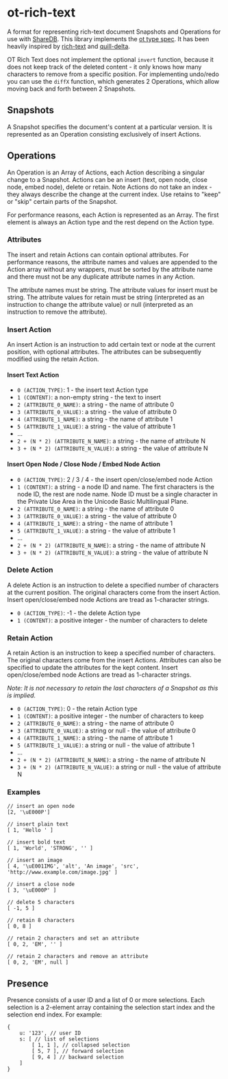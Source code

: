 # ot-rich-text

A format for representing rich-text document Snapshots and Operations for use with [ShareDB](https://github.com/share/sharedb). This library implements the [ot type spec](https://github.com/ottypes/docs). It has been heavily inspired by [rich-text](https://github.com/ottypes/rich-text) and [quill-delta](https://github.com/quilljs/delta).

OT Rich Text does not implement the optional `invert` function, because it does not keep track of the deleted content - it only knows how many characters to remove from a specific position. For implementing undo/redo you can use the `diffX` function, which generates 2 Operations, which allow moving back and forth between 2 Snapshots.


## Snapshots

A Snapshot specifies the document's content at a particular version. It is represented as an Operation consisting exclusively of insert Actions.


## Operations

An Operation is an Array of Actions, each Action describing a singular change to a Snapshot. Actions can be an insert (text, open node, close node, embed node), delete or retain. Note Actions do not take an index - they always describe the change at the current index. Use retains to "keep" or "skip" certain parts of the Snapshot.

For performance reasons, each Action is represented as an Array. The first element is always an Action type and the rest depend on the Action type.


### Attributes

The insert and retain Actions can contain optional attributes. For performance reasons, the attribute names and values are appended to the Action array without any wrappers, must be sorted by the attribute name and there must not be any duplicate attribute names in any Action.

The attribute names must be string. The attribute values for insert must be string. The attribute values for retain must be string (interpreted as an instruction to change the attribute value) or null (interpreted as an instruction to remove the attribute).


### Insert Action

An insert Action is an instruction to add certain text or node at the current position, with optional attributes. The attributes can be subsequently modified using the retain Action.

#### Insert Text Action

- `0 (ACTION_TYPE)`: 1 - the insert text Action type
- `1 (CONTENT)`: a non-empty string - the text to insert
- `2 (ATTRIBUTE_0_NAME)`: a string - the name of attribute 0
- `3 (ATTRIBUTE_0_VALUE)`: a string - the value of attribute 0
- `4 (ATTRIBUTE_1_NAME)`: a string - the name of attribute 1
- `5 (ATTRIBUTE_1_VALUE)`: a string - the value of attribute 1
- ...
- `2 + (N * 2) (ATTRIBUTE_N_NAME)`: a string - the name of attribute N
- `3 + (N * 2) (ATTRIBUTE_N_VALUE)`: a string - the value of attribute N


#### Insert Open Node / Close Node / Embed Node Action

- `0 (ACTION_TYPE)`: 2 / 3 / 4 - the insert open/close/embed node Action
- `1 (CONTENT)`: a string - a node ID and name. The first characters is the node ID, the rest are node name. Node ID must be a single character in the Private Use Area in the Unicode Basic Multilingual Plane.
- `2 (ATTRIBUTE_0_NAME)`: a string - the name of attribute 0
- `3 (ATTRIBUTE_0_VALUE)`: a string - the value of attribute 0
- `4 (ATTRIBUTE_1_NAME)`: a string - the name of attribute 1
- `5 (ATTRIBUTE_1_VALUE)`: a string - the value of attribute 1
- ...
- `2 + (N * 2) (ATTRIBUTE_N_NAME)`: a string - the name of attribute N
- `3 + (N * 2) (ATTRIBUTE_N_VALUE)`: a string - the value of attribute N


### Delete Action

A delete Action is an instruction to delete a specified number of characters at the current position. The original characters come from the insert Action. Insert open/close/embed node Actions are tread as 1-character strings.

- `0 (ACTION_TYPE)`: -1 - the delete Action type
- `1 (CONTENT)`: a positive integer - the number of characters to delete


### Retain Action

A retain Action is an instruction to keep a specified number of characters. The original characters come from the insert Actions. Attributes can also be specified to update the attributes for the kept content. Insert open/close/embed node Actions are tread as 1-character strings.

*Note: It is not necessary to retain the last characters of a Snapshot as this is implied.*

- `0 (ACTION_TYPE)`: 0 - the retain Action type
- `1 (CONTENT)`: a positive integer - the number of characters to keep
- `2 (ATTRIBUTE_0_NAME)`: a string - the name of attribute 0
- `3 (ATTRIBUTE_0_VALUE)`: a string or null - the value of attribute 0
- `4 (ATTRIBUTE_1_NAME)`: a string - the name of attribute 1
- `5 (ATTRIBUTE_1_VALUE)`: a string or null - the value of attribute 1
- ...
- `2 + (N * 2) (ATTRIBUTE_N_NAME)`: a string - the name of attribute N
- `3 + (N * 2) (ATTRIBUTE_N_VALUE)`: a string or null - the value of attribute N


### Examples

```
// insert an open node
[2, '\uE000P']

// insert plain text
[ 1, 'Hello ' ]

// insert bold text
[ 1, 'World', 'STRONG', '' ]

// insert an image
[ 4, '\uE001IMG', 'alt', 'An image', 'src', 'http://www.example.com/image.jpg' ]

// insert a close node
[ 3, '\uE000P' ]

// delete 5 characters
[ -1, 5 ]

// retain 8 characters
[ 0, 8 ]

// retain 2 characters and set an attribute
[ 0, 2, 'EM', '' ]

// retain 2 characters and remove an attribute
[ 0, 2, 'EM', null ]
```


## Presence

Presence consists of a user ID and a list of 0 or more selections. Each selection is a 2-element array containing the selection start index and the selection end index. For example:

```
{
    u: '123', // user ID
    s: [ // list of selections
        [ 1, 1 ], // collapsed selection
        [ 5, 7 ], // forward selection
        [ 9, 4 ] // backward selection
    ]
}
```
